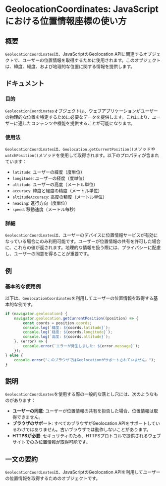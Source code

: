 <!--
Meta Description: # GeolocationCoordinates: JavaScriptにおける位置情報座標の使い方 ## 概要 `GeolocationCoordinates`は、JavaScriptのGeolocation APIに関連するオブジェクトで、ユーザーの位置情報を取得するために使用されます。このオブ...
Meta Keywords: geolocationcoordinates, coords, console, error, geolocation
-->

# GeolocationCoordinates: JavaScriptにおける位置情報座標の使い方

## 概要
`GeolocationCoordinates`は、JavaScriptのGeolocation APIに関連するオブジェクトで、ユーザーの位置情報を取得するために使用されます。このオブジェクトは、緯度、経度、および地理的な位置に関する情報を提供します。

## ドキュメント

### 目的
`GeolocationCoordinates`オブジェクトは、ウェブアプリケーションがユーザーの物理的な位置を特定するために必要なデータを提供します。これにより、ユーザーに適したコンテンツや機能を提供することが可能になります。

### 使用法
`GeolocationCoordinates`は、`Geolocation.getCurrentPosition()`メソッドや`watchPosition()`メソッドを使用して取得されます。以下のプロパティが含まれています：

- `latitude`: ユーザーの緯度（度単位）
- `longitude`: ユーザーの経度（度単位）
- `altitude`: ユーザーの高度（メートル単位）
- `accuracy`: 緯度と経度の精度（メートル単位）
- `altitudeAccuracy`: 高度の精度（メートル単位）
- `heading`: 進行方向（度単位）
- `speed`: 移動速度（メートル毎秒）

### 詳細
`GeolocationCoordinates`は、ユーザーのデバイスに位置情報サービスが有効になっている場合にのみ利用可能です。ユーザーが位置情報の共有を許可した場合に、これらの値が返されます。地理的な情報を扱う際には、プライバシーに配慮し、ユーザーの同意を得ることが重要です。

## 例

### 基本的な使用例
以下は、`GeolocationCoordinates`を利用してユーザーの位置情報を取得する基本的な例です。

```javascript
if (navigator.geolocation) {
    navigator.geolocation.getCurrentPosition((position) => {
        const coords = position.coords;
        console.log(`緯度: ${coords.latitude}`);
        console.log(`経度: ${coords.longitude}`);
        console.log(`高度: ${coords.altitude}`);
    }, (error) => {
        console.error(`エラーが発生しました: ${error.message}`);
    });
} else {
    console.error("このブラウザではGeolocationがサポートされていません。");
}
```

## 説明
`GeolocationCoordinates`を使用する際の一般的な落とし穴には、次のようなものがあります：

- **ユーザーの同意**: ユーザーが位置情報の共有を拒否した場合、位置情報は取得できません。
- **ブラウザのサポート**: すべてのブラウザがGeolocation APIをサポートしているわけではありません。古いブラウザでは動作しないことがあります。
- **HTTPSが必要**: セキュリティのため、HTTPSプロトコルで提供されるウェブサイトでのみ位置情報が取得可能です。

## 一文の要約
`GeolocationCoordinates`は、JavaScriptのGeolocation APIを利用してユーザーの位置情報を取得するためのオブジェクトです。